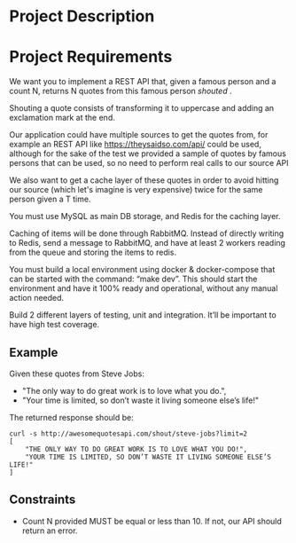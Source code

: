 # Project Description















# Project Requirements

We want you to implement a REST API that, given a famous person and a count N, returns N quotes from this famous person _shouted_ .

Shouting a quote consists of transforming it to uppercase and adding an exclamation mark at the end.

Our application could have multiple sources to get the quotes from, for example an REST API like https://theysaidso.com/api/ could be used,
although for the sake of the test we provided a sample of quotes by famous persons that can be used, so no need to perform real calls to our source API

We also want to get a cache layer of these quotes in order to avoid hitting our source (which let's imagine is very expensive) twice for the same person given a T time.

You must use MySQL as main DB storage, and Redis for the caching layer. 

Caching of items will be done through RabbitMQ. Instead of directly writing to Redis, send a message to RabbitMQ, and have at least 2 workers reading from the queue and storing the items to redis. 

You must build a local environment using docker & docker-compose that can be started with the command: “make dev”. This should start the environment and have it 100% ready and operational, without any manual action needed. 

Build 2 different layers of testing, unit and integration. It’ll be important to have high test coverage.

## Example

Given these quotes from Steve Jobs:
- "The only way to do great work is to love what you do.",
- "Your time is limited, so don’t waste it living someone else’s life!"

The returned response should be:
```
curl -s http://awesomequotesapi.com/shout/steve-jobs?limit=2
[
    "THE ONLY WAY TO DO GREAT WORK IS TO LOVE WHAT YOU DO!",
    "YOUR TIME IS LIMITED, SO DON’T WASTE IT LIVING SOMEONE ELSE’S LIFE!"
]
```

## Constraints
- Count N provided MUST be equal or less than 10. If not, our API should return an error.

